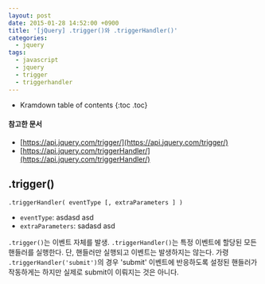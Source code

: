 ```yaml
---
layout: post
date: 2015-01-28 14:52:00 +0900
title: '[jQuery] .trigger()와 .triggerHandler()'
categories:
  - jquery
tags:
  - javascript
  - jquery
  - trigger
  - triggerhandler
---
```


* Kramdown table of contents
{:toc .toc}

#### 참고한 문서

- [https://api.jquery.com/trigger/](https://api.jquery.com/trigger/)
- [https://api.jquery.com/triggerHandler/](https://api.jquery.com/triggerHandler/)


## .trigger()

```
.triggerHandler( eventType [, extraParameters ] )
```

- `eventType`: asdasd asd
- `extraParameters`: sadasd asd

`.trigger()`는 이벤트 자체를 발생. `.triggerHandler()`는 특정 이벤트에 할당된 모든 핸들러를 실행한다. 단, 핸들러만 실행되고 이벤트는 발생하지는 않는다. 가령 `.triggerHandler('submit')`의 경우 'submit' 이벤트에 반응하도록 설정된 핸들러가 작동하게는 하지만 실제로 submit이 이뤄지는 것은 아니다.
